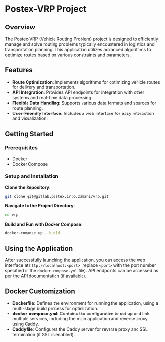 # Postex-VRP Project

## Overview

The Postex-VRP (Vehicle Routing Problem) project is designed to efficiently manage and solve routing problems typically encountered in logistics and transportation planning. This application utilizes advanced algorithms to optimize routes based on various constraints and parameters.

## Features

- **Route Optimization**: Implements algorithms for optimizing vehicle routes for delivery and transportation.
- **API Integration**: Provides API endpoints for integration with other systems and real-time data processing.
- **Flexible Data Handling**: Supports various data formats and sources for route planning.
- **User-Friendly Interface**: Includes a web interface for easy interaction and visualization.

## Getting Started

### Prerequisites

- Docker
- Docker Compose

### Setup and Installation

**Clone the Repository**:

```bash
git clone git@gitlab.postex.ir:o.zamani/vrp.git
```

**Navigate to the Project Directory**:

```bash
cd vrp
```

**Build and Run with Docker Compose**:

```bash
docker-compose up --build
```

## Using the Application

After successfully launching the application, you can access the web interface at `http://localhost:<port>` (replace `<port>` with the port number specified in the `docker-compose.yml` file). API endpoints can be accessed as per the API documentation (if available).

## Docker Customization

- **Dockerfile**: Defines the environment for running the application, using a multi-stage build process for optimization.
- **docker-compose.yml**: Contains the configuration to set up and link multiple services, including the main application and reverse proxy using Caddy.
- **Caddyfile**: Configures the Caddy server for reverse proxy and SSL termination (if SSL is enabled).
```